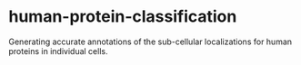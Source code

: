 # human-protein-classification
Generating accurate annotations of the sub-cellular localizations for human proteins in individual cells.

